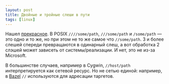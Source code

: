 ```yaml
---
layout: post
title: Двойные и тройные слеши в пути
tags: [linux]
---
```

Нашел [прекрасное](https://unix.stackexchange.com/questions/256497/on-what-systems-is-foo-bar-different-from-foo-bar). В POSIX `////some/path`, `///some/path` и `/some/path` — это одно и то же, но при этом не то же самое что `//some/path`. 3 и более слешей спереди превращаются в одинарный слеш, а вот обработка 2 слэшей может зависеть от системы/реализации. И нет, это не из-за Microsoft.

В большинстве случаев, например в Cygwin, `//host/path` интерпретируется как сетевой ресурс. Но не сетью единой: например, в [Bazel](https://docs.bazel.build/versions/5.4.1/build-ref.html#labels) `//` используются для адресации таргетов. 

